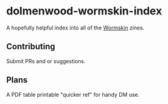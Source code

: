 # dolmenwood-wormskin-index

A hopefully helpful index into all of the [Wormskin](https://www.drivethrurpg.com/product/231189/Everything-Dolmenwood-PDF-BUNDLE) zines. 

## Contributing

Submit PRs and or suggestions. 

## Plans

A PDF table printable "quicker ref" for handy DM use.